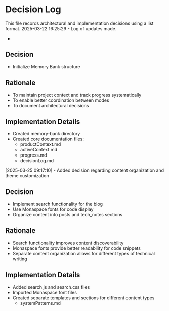 # Decision Log

This file records architectural and implementation decisions using a list format.
2025-03-22 16:25:29 - Log of updates made.

*

## Decision

* Initialize Memory Bank structure

## Rationale

* To maintain project context and track progress systematically
* To enable better coordination between modes
* To document architectural decisions

## Implementation Details

* Created memory-bank directory
* Created core documentation files:
  - productContext.md
  - activeContext.md
  - progress.md
  - decisionLog.md

[2025-03-25 09:17:10] - Added decision regarding content organization and theme customization

## Decision

* Implement search functionality for the blog
* Use Monaspace fonts for code display
* Organize content into posts and tech_notes sections

## Rationale

* Search functionality improves content discoverability
* Monaspace fonts provide better readability for code snippets
* Separate content organization allows for different types of technical writing

## Implementation Details

* Added search.js and search.css files
* Imported Monaspace font files
* Created separate templates and sections for different content types
  - systemPatterns.md